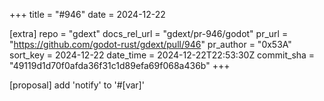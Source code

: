 +++
title = "#946"
date = 2024-12-22

[extra]
repo = "gdext"
docs_rel_url = "gdext/pr-946/godot"
pr_url = "https://github.com/godot-rust/gdext/pull/946"
pr_author = "0x53A"
sort_key = 2024-12-22
date_time = 2024-12-22T22:53:30Z
commit_sha = "49119d1d70f0afda36f31c1d89efa69f068a436b"
+++

[proposal] add 'notify' to '#[var]'
